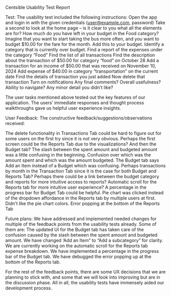 Centsible Usability Test Report

Test:
The usability test included the following instructions:
Open the app and login in with the given credentials (user@example.com, password)
Take a second to look at the home page – is it clear to you what all the elements are for?
How much do you have left in your budget in the Food category?
Imagine that you want to start taking the bus more often, and you want to budget $10.00 for the fare for the month. Add this to your budget. Identify a category that is currently over budget.
Find a report of the expenses under the category “Food”
Find the list of all transactions
Find the description about the transaction of $50.00 for category “food” on October 28
Add a transaction for an income of $50.00 that was received on November 10, 2024
Add expense of $40.00 in category “transportation” on the current date
Find the details of transaction you just added
Now delete that transaction
Turn on notifications
Any final comments? Overall usefulness? Ability to navigate? Any minor detail you didn’t like?

The user tasks mentioned above tested out the key features of our application. The users’ immediate responses and thought process walkthroughs gave us helpful user experience insights.

User Feedback:
The constructive feedback/suggestions/observations received:

The delete functionality in Transactions Tab could be hard to figure out for some users on the first try since it is not very obvious.
Perhaps the first screen could be the Reports Tab due to the visualizations? And then the Budget tab?
The slash between the spent amount and budgeted amount was a little confusing in the beginning. Confusion over which was the amount spent and which was the amount budgeted.
The Budget tab says Add an Item instead of a Budget which was confusing.
Perhaps transactions by month in the Transaction Tab since it is the case for both Budget and Reports Tab?
Perhaps there could be a link between the budget category and reports for more intuitive access to reports?
Automatic scroll for the Reports tab for more intuitive user experience?
A percentage in the progress bar for Budget Tab could be helpful.
Pie chart was clicked instead of the dropdown affordance in the Reports tab by multiple users at first.
Didn’t like the pie chart colors.
Error popping at the bottom of the Reports Tab

Future plans:
We have addressed and implemented needed changes for multiple of the feedback points from the usability tests already. Some of them are:
The updated UI for the Budget tab has taken care of the confusion caused by the slash between the spent amount and budgeted amount.
We have changed ‘Add an Item” to “Add a subcategory” for clarity.
We are currently working on the automatic scroll for the Reports tab expense breakdown.
We have implemented a percentage in the progress bar of the Budget tab.
We have debugged the error popping up at the bottom of the Reports tab.

For the rest of the feedback points, there are some UX decisions that we are planning to stick with, and some that we will look into improving but are in the discussion phase. All in all, the usability tests have immensely aided our development process.
